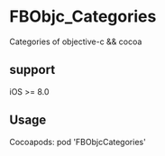 # FBObjc_Categories
Categories of objective-c &amp;&amp; cocoa


## support
iOS >= 8.0

## Usage
Cocoapods: pod 'FBObjcCategories'



